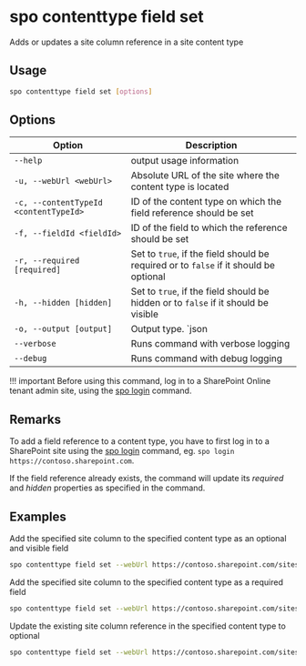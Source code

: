 # spo contenttype field set

Adds or updates a site column reference in a site content type

## Usage

```sh
spo contenttype field set [options]
```

## Options

Option|Description
------|-----------
`--help`|output usage information
`-u, --webUrl <webUrl>`|Absolute URL of the site where the content type is located
`-c, --contentTypeId <contentTypeId>`|ID of the content type on which the field reference should be set
`-f, --fieldId <fieldId>`|ID of the field to which the reference should be set
`-r, --required [required]`|Set to `true`, if the field should be required or to `false` if it should be optional
`-h, --hidden [hidden]`|Set to `true`, if the field should be hidden or to `false` if it should be visible
`-o, --output [output]`|Output type. `json|text`. Default `text`
`--verbose`|Runs command with verbose logging
`--debug`|Runs command with debug logging

!!! important
    Before using this command, log in to a SharePoint Online tenant admin site, using the [spo login](../login.md) command.

## Remarks

To add a field reference to a content type, you have to first log in to a SharePoint site using the [spo login](../login.md) command, eg. `spo login https://contoso.sharepoint.com`.

If the field reference already exists, the command will update its _required_ and _hidden_ properties as specified in the command.

## Examples

Add the specified site column to the specified content type as an optional and visible field

```sh
spo contenttype field set --webUrl https://contoso.sharepoint.com/sites/portal --contentTypeId 0x01007926A45D687BA842B947286090B8F67D --fieldId ebe7e498-44ff-43da-a7e5-99b444f656a5
```

Add the specified site column to the specified content type as a required field

```sh
spo contenttype field set --webUrl https://contoso.sharepoint.com/sites/portal --contentTypeId 0x01007926A45D687BA842B947286090B8F67D --fieldId ebe7e498-44ff-43da-a7e5-99b444f656a5 --required true
```

Update the existing site column reference in the specified content type to optional

```sh
spo contenttype field set --webUrl https://contoso.sharepoint.com/sites/portal --contentTypeId 0x01007926A45D687BA842B947286090B8F67D --fieldId ebe7e498-44ff-43da-a7e5-99b444f656a5 --required false
```